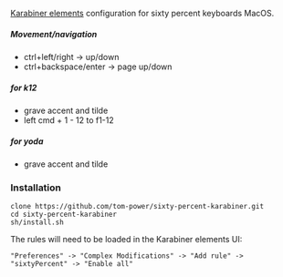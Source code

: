 [Karabiner elements](https://github.com/tekezo/Karabiner-Elements) configuration for sixty percent keyboards MacOS.

##### Movement/navigation
- ctrl+left/right -> up/down
- ctrl+backspace/enter -> page up/down

##### for k12
- grave accent and tilde
- left cmd + 1 - 12 to f1-12

##### for yoda
- grave accent and tilde

### Installation

```shell
clone https://github.com/tom-power/sixty-percent-karabiner.git
cd sixty-percent-karabiner
sh/install.sh
```
The rules will need to be loaded in the Karabiner elements UI:

```"Preferences" -> "Complex Modifications" -> "Add rule" -> "sixtyPercent" -> "Enable all"```
